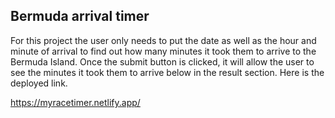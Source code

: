 ## Bermuda arrival timer

For this project the user only needs to put the date
as well as the hour and minute of arrival to 
find out how many minutes it took them to arrive to the Bermuda Island. Once the submit button is clicked, it will allow the user to see the minutes it
took them to arrive below in the result section. Here is the deployed link. 

https://myracetimer.netlify.app/